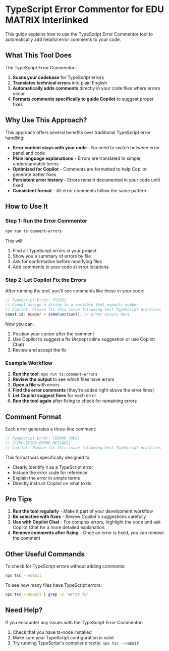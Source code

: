 # TypeScript Error Commentor for EDU MATRIX Interlinked

This guide explains how to use the TypeScript Error Commentor tool to automatically add helpful error comments to your code.

## What This Tool Does

The TypeScript Error Commentor:

1. **Scans your codebase** for TypeScript errors
2. **Translates technical errors** into plain English
3. **Automatically adds comments** directly in your code files where errors occur
4. **Formats comments specifically to guide Copilot** to suggest proper fixes

## Why Use This Approach?

This approach offers several benefits over traditional TypeScript error handling:

- **Error context stays with your code** - No need to switch between error panel and code
- **Plain language explanations** - Errors are translated to simple, understandable terms
- **Optimized for Copilot** - Comments are formatted to help Copilot generate better fixes
- **Persistent error history** - Errors remain documented in your code until fixed
- **Consistent format** - All error comments follow the same pattern

## How to Use It

### Step 1: Run the Error Commentor

```bash
npm run ts:comment-errors
```

This will:

1. Find all TypeScript errors in your project
2. Show you a summary of errors by file
3. Ask for confirmation before modifying files
4. Add comments to your code at error locations

### Step 2: Let Copilot Fix the Errors

After running the tool, you'll see comments like these in your code:

```typescript
// TypeScript Error: TS2322
// Cannot assign a string to a variable that expects number
// Copilot: Please fix this issue following best TypeScript practices
const id: number = someFunction(); // Error occurs here
```

Now you can:

1. Position your cursor after the comment
2. Use Copilot to suggest a fix (Accept inline suggestion or use Copilot Chat)
3. Review and accept the fix

### Example Workflow

1. **Run the tool**: `npm run ts:comment-errors`
2. **Review the output** to see which files have errors
3. **Open a file** with errors
4. **Find the error comments** (they're added right above the error lines)
5. **Let Copilot suggest fixes** for each error
6. **Run the tool again** after fixing to check for remaining errors

## Comment Format

Each error generates a three-line comment:

```typescript
// TypeScript Error: [ERROR_CODE]
// [SIMPLIFIED_ERROR_MESSAGE]
// Copilot: Please fix this issue following best TypeScript practices
```

This format was specifically designed to:

- Clearly identify it as a TypeScript error
- Include the error code for reference
- Explain the error in simple terms
- Directly instruct Copilot on what to do

## Pro Tips

1. **Run the tool regularly** - Make it part of your development workflow
2. **Be selective with fixes** - Review Copilot's suggestions carefully
3. **Use with Copilot Chat** - For complex errors, highlight the code and ask Copilot Chat for a more detailed explanation
4. **Remove comments after fixing** - Once an error is fixed, you can remove the comment

## Other Useful Commands

To check for TypeScript errors without adding comments:

```bash
npx tsc --noEmit
```

To see how many files have TypeScript errors:

```bash
npx tsc --noEmit | grep -c "error TS"
```

## Need Help?

If you encounter any issues with the TypeScript Error Commentor:

1. Check that you have ts-node installed
2. Make sure your TypeScript configuration is valid
3. Try running TypeScript's compiler directly: `npx tsc --noEmit`
